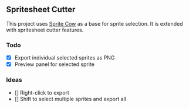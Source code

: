 ## Spritesheet Cutter

This project uses [Sprite Cow](https://github.com/jakearchibald/sprite-cow) as a base for sprite selection. It is extended with spritesheet cutter features.

### Todo
- [x] Export individual selected sprites as PNG
- [x] Preview panel for selected sprite

### Ideas
- [] Right-click to export
- [] Shift to select multiple sprites and export all